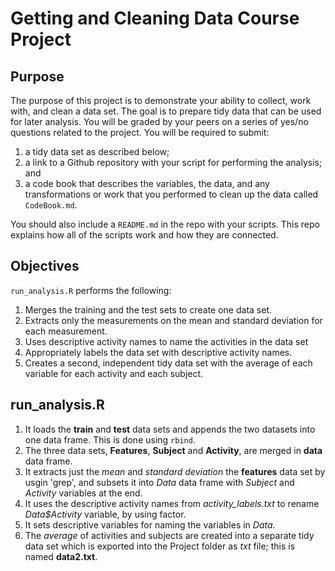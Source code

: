 Getting and Cleaning Data Course Project
========================================================

Purpose 
-----------------

The purpose of this project is to demonstrate your ability to collect, work with, and clean a data set. The goal is to prepare tidy data that can be used for later analysis. You will be graded by your peers on a series of yes/no questions related to the project. You will be required to submit: 

1. a tidy data set as described below;
2. a link to a Github repository with your script for performing the analysis; and 
3. a code book that describes the variables, the data, and any transformations or work that you performed to clean up the data called ``CodeBook.md``. 

You should also include a ``README.md`` in the repo with your scripts. This repo explains how all of the scripts work and how they are connected.  

Objectives
-----------------

`run_analysis.R` performs the following:

1. Merges the training and the test sets to create one data set.
2. Extracts only the measurements on the mean and standard deviation for each measurement. 
3. Uses descriptive activity names to name the activities in the data set
4. Appropriately labels the data set with descriptive activity names. 
5. Creates a second, independent tidy data set with the average of each variable for each activity and each subject. 

run_analysis.R
-----------------

1. It loads the **train** and **test** data sets and appends the two datasets into one data frame. This is done using `rbind`.
2. The three data sets, **Features**, **Subject** and **Activity**, are merged in **data** data frame.
3. It extracts just the *mean* and *standard deviation* the **features** data set by usgin 'grep', and subsets it into *Data* data frame with *Subject* and *Activity* variables at the end. 
4. It  uses the descriptive activity names from *activity_labels.txt* to rename *Data$Activity* variable, by using factor.
5. It sets descriptive variables for naming the variables in *Data*.
6. The *average* of activities and subjects are created into a separate tidy data set which is exported into the Project folder as *txt* file; this is named **data2.txt**.

